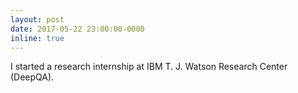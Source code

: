 ```yaml
---
layout: post
date: 2017-05-22 23:00:00-0000
inline: true
---
```


I started a research internship at IBM T. J. Watson Research Center (DeepQA).

